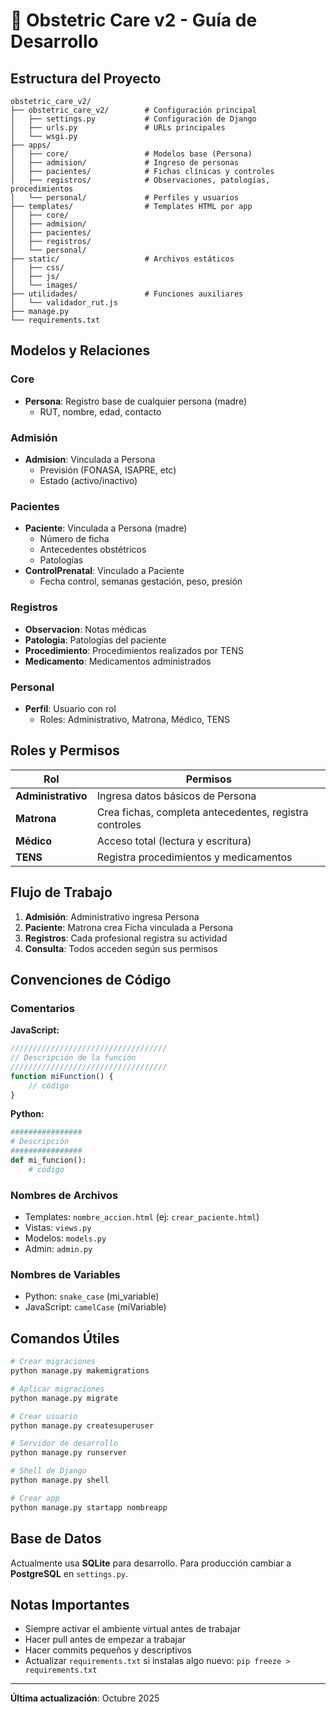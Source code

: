# 🏥 Obstetric Care v2 - Guía de Desarrollo

## Estructura del Proyecto
```
obstetric_care_v2/
├── obstetric_care_v2/        # Configuración principal
│   ├── settings.py           # Configuración de Django
│   ├── urls.py               # URLs principales
│   └── wsgi.py
├── apps/
│   ├── core/                 # Modelos base (Persona)
│   ├── admision/             # Ingreso de personas
│   ├── pacientes/            # Fichas clínicas y controles
│   ├── registros/            # Observaciones, patologías, procedimientos
│   └── personal/             # Perfiles y usuarios
├── templates/                # Templates HTML por app
│   ├── core/
│   ├── admision/
│   ├── pacientes/
│   ├── registros/
│   └── personal/
├── static/                   # Archivos estáticos
│   ├── css/
│   ├── js/
│   └── images/
├── utilidades/               # Funciones auxiliares
│   └── validador_rut.js
├── manage.py
└── requirements.txt
```

## Modelos y Relaciones

### Core
- **Persona**: Registro base de cualquier persona (madre)
  - RUT, nombre, edad, contacto

### Admisión
- **Admision**: Vinculada a Persona
  - Previsión (FONASA, ISAPRE, etc)
  - Estado (activo/inactivo)

### Pacientes
- **Paciente**: Vinculada a Persona (madre)
  - Número de ficha
  - Antecedentes obstétricos
  - Patologías
- **ControlPrenatal**: Vinculado a Paciente
  - Fecha control, semanas gestación, peso, presión

### Registros
- **Observacion**: Notas médicas
- **Patologia**: Patologías del paciente
- **Procedimiento**: Procedimientos realizados por TENS
- **Medicamento**: Medicamentos administrados

### Personal
- **Perfil**: Usuario con rol
  - Roles: Administrativo, Matrona, Médico, TENS

## Roles y Permisos

| Rol | Permisos |
|-----|----------|
| **Administrativo** | Ingresa datos básicos de Persona |
| **Matrona** | Crea fichas, completa antecedentes, registra controles |
| **Médico** | Acceso total (lectura y escritura) |
| **TENS** | Registra procedimientos y medicamentos |

## Flujo de Trabajo

1. **Admisión**: Administrativo ingresa Persona
2. **Paciente**: Matrona crea Ficha vinculada a Persona
3. **Registros**: Cada profesional registra su actividad
4. **Consulta**: Todos acceden según sus permisos

## Convenciones de Código

### Comentarios
**JavaScript:**
```javascript
///////////////////////////////////
// Descripción de la función
///////////////////////////////////
function miFunction() {
    // código
}
```

**Python:**
```python
################
# Descripción
################
def mi_funcion():
    # código
```

### Nombres de Archivos
- Templates: `nombre_accion.html` (ej: `crear_paciente.html`)
- Vistas: `views.py`
- Modelos: `models.py`
- Admin: `admin.py`

### Nombres de Variables
- Python: `snake_case` (mi_variable)
- JavaScript: `camelCase` (miVariable)

## Comandos Útiles
```bash
# Crear migraciones
python manage.py makemigrations

# Aplicar migraciones
python manage.py migrate

# Crear usuario
python manage.py createsuperuser

# Servidor de desarrollo
python manage.py runserver

# Shell de Django
python manage.py shell

# Crear app
python manage.py startapp nombreapp
```

## Base de Datos

Actualmente usa **SQLite** para desarrollo. Para producción cambiar a **PostgreSQL** en `settings.py`.

## Notas Importantes

- Siempre activar el ambiente virtual antes de trabajar
- Hacer pull antes de empezar a trabajar
- Hacer commits pequeños y descriptivos
- Actualizar `requirements.txt` si instalas algo nuevo: `pip freeze > requirements.txt`

---

**Última actualización**: Octubre 2025